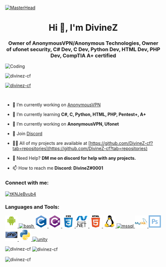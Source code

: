 [![MasterHead](https://64.media.tumblr.com/1561fec5731159fe6dac29b7b0230d21/tumblr_oel1j6DP3l1u77u56o1_1280.gifv)](https://rishavchanda.io)
<h1 align="center">Hi 👋, I'm DivineZ</h1>
<h3 align="center">Owner of AnonymousVPN/Anonymous Technologies, Owner of ufonet security, C# Dev, C Dev, Python Dev, HTML Dev, PHP Dev, CompTIA A+ certified</h3>
<img align="centre" alt="Coding" width="800" src="https://share.creavite.co/sOP08QlAjGG1cLvV.gif">


<p align="left"> <img src="https://komarev.com/ghpvc/?username=divinez-cf&label=Profile%20views&color=0e75b6&style=flat" alt="divinez-cf" /> </p>

<p align="left"> <a href="https://github.com/ryo-ma/github-profile-trophy"><img src="https://github-profile-trophy.vercel.app/?username=divinez-cf" alt="divinez-cf" /></a> </p>

<p align="left"> <a href="https://twitter.com/" target="blank"><img src="https://img.shields.io/twitter/follow/?logo=twitter&style=for-the-badge" alt="" /></a> </p>

- 🔭 I’m currently working on [AnonymousVPN](https://www.unhittable.org)

- 🌱 I’m currently learning **C#, C, Python, HTML, PHP, Pentest+, A+**

- 🔭 I’m currently working on **AnonymousVPN, Ufonet**

- 🤝 Join [Discord](https://discord.gg/qjfYCBegzV)

- 👨‍💻 All of my projects are available at [https://github.com/DivineZ-cf?tab=repositories](https://github.com/DivineZ-cf?tab=repositories)

- 💬 Need Help? **DM me on discord for help with any projects.**

- 📫 How to reach me **Discord: DivineZ#0001**

<h3 align="left">Connect with me:</h3>
<p align="left">
<a href="https://discord.gg/tKNJeBvub4" target="blank"><img align="center" src="https://raw.githubusercontent.com/rahuldkjain/github-profile-readme-generator/master/src/images/icons/Social/discord.svg" alt="tKNJeBvub4" height="30" width="40" /></a>
</p>

<h3 align="left">Languages and Tools:</h3>
<p align="left"> <a href="https://developer.android.com" target="_blank" rel="noreferrer"> <img src="https://raw.githubusercontent.com/devicons/devicon/master/icons/android/android-original-wordmark.svg" alt="android" width="40" height="40"/> </a> <a href="https://www.gnu.org/software/bash/" target="_blank" rel="noreferrer"> <img src="https://www.vectorlogo.zone/logos/gnu_bash/gnu_bash-icon.svg" alt="bash" width="40" height="40"/> </a> <a href="https://www.cprogramming.com/" target="_blank" rel="noreferrer"> <img src="https://raw.githubusercontent.com/devicons/devicon/master/icons/c/c-original.svg" alt="c" width="40" height="40"/> </a> <a href="https://www.w3schools.com/cs/" target="_blank" rel="noreferrer"> <img src="https://raw.githubusercontent.com/devicons/devicon/master/icons/csharp/csharp-original.svg" alt="csharp" width="40" height="40"/> </a> <a href="https://www.w3schools.com/css/" target="_blank" rel="noreferrer"> <img src="https://raw.githubusercontent.com/devicons/devicon/master/icons/css3/css3-original-wordmark.svg" alt="css3" width="40" height="40"/> </a> <a href="https://dotnet.microsoft.com/" target="_blank" rel="noreferrer"> <img src="https://raw.githubusercontent.com/devicons/devicon/master/icons/dot-net/dot-net-original-wordmark.svg" alt="dotnet" width="40" height="40"/> </a> <a href="https://www.w3.org/html/" target="_blank" rel="noreferrer"> <img src="https://raw.githubusercontent.com/devicons/devicon/master/icons/html5/html5-original-wordmark.svg" alt="html5" width="40" height="40"/> </a> <a href="https://www.linux.org/" target="_blank" rel="noreferrer"> <img src="https://raw.githubusercontent.com/devicons/devicon/master/icons/linux/linux-original.svg" alt="linux" width="40" height="40"/> </a> <a href="https://www.microsoft.com/en-us/sql-server" target="_blank" rel="noreferrer"> <img src="https://www.svgrepo.com/show/303229/microsoft-sql-server-logo.svg" alt="mssql" width="40" height="40"/> </a> <a href="https://www.mysql.com/" target="_blank" rel="noreferrer"> <img src="https://raw.githubusercontent.com/devicons/devicon/master/icons/mysql/mysql-original-wordmark.svg" alt="mysql" width="40" height="40"/> </a> <a href="https://www.photoshop.com/en" target="_blank" rel="noreferrer"> <img src="https://raw.githubusercontent.com/devicons/devicon/master/icons/photoshop/photoshop-line.svg" alt="photoshop" width="40" height="40"/> </a> <a href="https://www.php.net" target="_blank" rel="noreferrer"> <img src="https://raw.githubusercontent.com/devicons/devicon/master/icons/php/php-original.svg" alt="php" width="40" height="40"/> </a> <a href="https://www.python.org" target="_blank" rel="noreferrer"> <img src="https://raw.githubusercontent.com/devicons/devicon/master/icons/python/python-original.svg" alt="python" width="40" height="40"/> </a> <a href="https://unity.com/" target="_blank" rel="noreferrer"> <img src="https://www.vectorlogo.zone/logos/unity3d/unity3d-icon.svg" alt="unity" width="40" height="40"/> </a> </p>

<p><img align="left" src="https://github-readme-stats.vercel.app/api/top-langs?username=divinez-cf&show_icons=true&locale=en&layout=compact" alt="divinez-cf" /></p>

<p>&nbsp;<img align="center" src="https://github-readme-stats.vercel.app/api?username=divinez-cf&show_icons=true&locale=en" alt="divinez-cf" /></p>

<p><img align="center" src="https://github-readme-streak-stats.herokuapp.com/?user=divinez-cf&" alt="divinez-cf" /></p>

